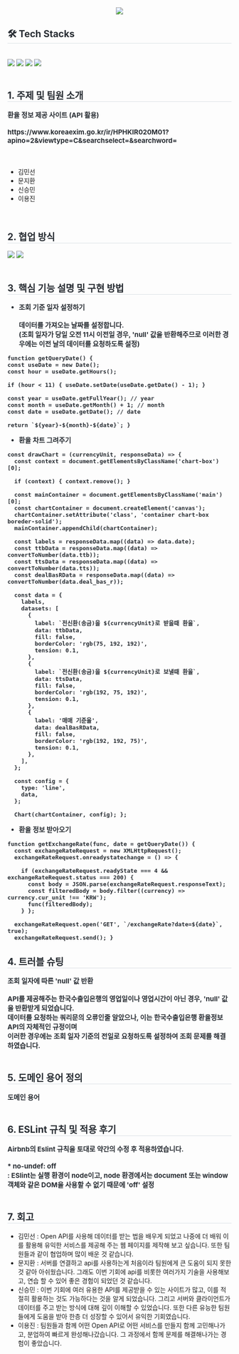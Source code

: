 <div align= "center">
    <img src="https://capsule-render.vercel.app/api?type=waving&color=e8d930&height=240&text=Money%20Changer&animation=scaleIn&fontColor=ffffff&fontSize=70"/>
    </div>
    <div style="text-align: left;">
    <h2 style="border-bottom: 1px solid #d8dee4; color: #282d33;"> 🛠️ Tech Stacks </h2> <br> 
    <div style="margin: ; text-align: left;" "text-align: left;"> <img src="https://img.shields.io/badge/HTML5-E34F26?style=for-the-badge&logo=HTML5&logoColor=white">
          <img src="https://img.shields.io/badge/CSS3-1572B6?style=for-the-badge&logo=CSS3&logoColor=white">
          <img src="https://img.shields.io/badge/Javascript-F7DF1E?style=for-the-badge&logo=Javascript&logoColor=white">
          <img src="https://img.shields.io/badge/Node.js-339933?style=for-the-badge&logo=Node.js&logoColor=white">
          </div><br>
    </div>
    <div style="text-align: left;">
    <h2 style="border-bottom: 1px solid #D8DEE4; color: #282D33;">1. 주제 및 팀원 소개</h2>
    <div style="font-weight: 700; font-size: 15px; text-align: left; color: #282D33;">
      환율 정보 제공 사이트 (API 활용)<br><br>
      https://www.koreaexim.go.kr/ir/HPHKIR020M01?apino=2&viewtype=C&searchselect=&searchword=<br><br>
      </div>
      <br>
    </div>
      <ul>
        <li>김민선</li>
        <li>문지환</li>
        <li>신승민</li>
        <li>이용진</li>
      </ul><br>
    <div>
        <h2 style="border-bottom: 1px solid #D8DEE4; color: #282D33;">2. 협업 방식</h2>
        <div style="font-weight: 700; font-size: 15px; text-align: left; color: #282D33;">
          <img src="https://img.shields.io/badge/git-F05032?style=for-the-badge&logo=git&logoColor=white">
          <img src="https://img.shields.io/badge/github-181717?style=for-the-badge&logo=github&logoColor=white">
        </div>
    </div><br>
    <div>
        <h2 style="border-bottom: 1px solid #D8DEE4; color: #282D33;">3. 핵심 기능 설명 및 구현 방법</h2>
        <div style="font-weight: 700; font-size: 15px; text-align: left; color: #282D33;">
          
* 조회 기준 일자 설정하기<br><br>
  데이터를 가져오는 날짜를 설정합니다.<br>
  (조회 일자가 당일 오전 11시 이전일 경우, 'null' 값을 반환해주므로 이러한 경우에는 이전 날의 데이터를 요청하도록 설정)
```
function getQueryDate() {
const useDate = new Date();
const hour = useDate.getHours();

if (hour < 11) { useDate.setDate(useDate.getDate() - 1); }

const year = useDate.getFullYear(); // year
const month = useDate.getMonth() + 1; // month
const date = useDate.getDate(); // date

return `${year}-${month}-${date}`; }
```

* 환율 차트 그려주기
```
const drawChart = (currencyUnit, responseData) => {
  const context = document.getElementsByClassName('chart-box')[0];

  if (context) { context.remove(); }

  const mainContainer = document.getElementsByClassName('main')[0];
  const chartContainer = document.createElement('canvas');
  chartContainer.setAttribute('class', 'container chart-box boreder-solid');
  mainContainer.appendChild(chartContainer);

  const labels = responseData.map((data) => data.date);
  const ttbData = responseData.map((data) => convertToNumber(data.ttb));
  const ttsData = responseData.map((data) => convertToNumber(data.tts));
  const dealBasRData = responseData.map((data) => convertToNumber(data.deal_bas_r));

  const data = {
    labels,
    datasets: [
      {
        label: `전신환(송금)을 ${currencyUnit}로 받을때 환율`,
        data: ttbData,
        fill: false,
        borderColor: 'rgb(75, 192, 192)',
        tension: 0.1,
      },
      {
        label: `전신환(송금)을 ${currencyUnit}로 보낼때 환율`,
        data: ttsData,
        fill: false,
        borderColor: 'rgb(192, 75, 192)',
        tension: 0.1,
      },
      {
        label: '매매 기준율',
        data: dealBasRData,
        fill: false,
        borderColor: 'rgb(192, 192, 75)',
        tension: 0.1,
      },
    ],
  };

  const config = {
    type: 'line',
    data,
  };

  Chart(chartContainer, config); };
```

* 환율 정보 받아오기
```
function getExchangeRate(func, date = getQueryDate()) {
  const exchangeRateRequest = new XMLHttpRequest();
  exchangeRateRequest.onreadystatechange = () => {

    if (exchangeRateRequest.readyState === 4 && exchangeRateRequest.status === 200) {
      const body = JSON.parse(exchangeRateRequest.responseText);
      const filteredBody = body.filter((currency) => currency.cur_unit !== 'KRW');
      func(filteredBody);
    } };

  exchangeRateRequest.open('GET', `/exchangeRate?date=${date}`, true);
  exchangeRateRequest.send(); }
```

  </div>
    </div>
    <div>
        <h2 style="border-bottom: 1px solid #D8DEE4; color: #282D33;">4. 트러블 슈팅</h2>
        <div style="font-weight: 700; font-size: 15px; text-align: left; color: #282D33;">
          조회 일자에 따른 'null' 값 반환<br><br>
          API를 제공해주는 한국수출입은행의 영업일이나 영업시간이 아닌 경우, 'null' 값을 반환받게 되었습니다.<br>
          데이터를 요청하는 쿼리문의 오류인줄 알았으나, 이는 한국수출입은행 환율정보 API의 자체적인 규정이며<br>
          이러한 경우에는 조회 일자 기준의 전일로 요청하도록 설정하여 조회 문제를 해결하였습니다.
        </div><br>
    </div>
    <div>
        <h2 style="border-bottom: 1px solid #D8DEE4; color: #282D33;">5. 도메인 용어 정의</h2>
        <div style="font-weight: 700; font-size: 15px; text-align: left; color: #282D33;">
          도메인 용어
        </div><br>
    </div>
    <div>
        <h2 style="border-bottom: 1px solid #D8DEE4; color: #282D33;">6. ESLint 규칙 및 적용 후기</h2>
        <div style="font-weight: 700; font-size: 15px; text-align: left; color: #282D33;">
          Airbnb의 Eslint 규칙을 토대로 약간의 수정 후 적용하였습니다.<br><br>
          * no-undef: off<br>
          : ESlint는 실행 환경이 node이고, node 환경에서는 document 또는 window 객체와 같은 DOM을 사용할 수 없기 때문에 'off' 설정
        </div><br>
    </div>
     <div>
        <h2 style="border-bottom: 1px solid #D8DEE4; color: #282D33;">7. 회고</h2>
        <div style="font-weight: 700; font-size: 15px; text-align: left; color: #282D33;">
        </div>
             <ul>
        <li>김민선 : Open API를 사용해 데이터를 받는 법을 배우게 되었고 나중에 더 배워 이를 활용해 유익한 서비스를 제공해 주는 웹 페이지를 제작해 보고 싶습니다. 또한 팀원들과 같이 협업하며 많이 배운 것 같습니다.</li>
        <li>문지환 : 서버를 연결하고 api를 사용하는게 처음이라 팀원에게 큰 도움이 되지 못한 것 같아 아쉬웠습니다. 그래도 이번 기회에 api를 비롯한 여러가지 기술을 사용해보고, 연습 할 수 있어 좋은 경험이 되었던 것 같습니다.</li>
        <li>신승민 : 이번 기회에 여러 유용한 API를 제공받을 수 있는 사이트가 많고, 이를 적절히 활용하는 것도 가능하다는 것을 알게 되었습니다. 그리고 서버와 클라이언트가 데이터를 주고 받는 방식에 대해 깊이 이해할 수 있었습니다. 또한 다른 유능한 팀원들에게 도움을 받아 한층 더 성장할 수 있어서 유익한 기회였습니다.</li>
        <li>이용진 : 팀원들과 함께 어떤 Open API로 어떤 서비스를 만들지 함께 고민해나가고, 분업하여 빠르게 완성해나갔습니다. 그 과정에서 함께 문제를 해결해나가는 경험이 좋았습니다.</li>
      </ul>
    </div>

